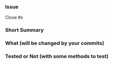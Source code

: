 ### Issue
Close #x

### Short Summary

### What (will be changed by your commits)

### Tested or Not (with some methods to test)
